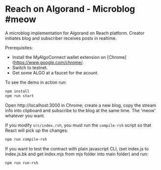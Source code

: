 # Reach on Algorand - Microblog #meow

A microblog implementation for Algorand on Reach platform. Creator initiates blog and subscriber receives posts in realtime.

Prerequisites:

-   Install the MyAlgoConnect wallet extension on [Chrome](https://www.google.com/chrome/.
-   Switch to testnet.
-   Get some ALGO at a faucet for the acount.

To see the demo in action run:

```bash
npm install
npm run start
```

Open http://localhost:3000 in Chrome;
create a new blog, copy the stream info into clipboard and subscribe to the blog at the same time. The 'meow' whatever you want.

If you modify `src/index.rsh`, you must run the `compile-rsh` script so that React will pick up the changes:

```bash
npm run compile-rsh
```

If you want to test the contract with plain javascript CLI, (set index.js to index.js.bk and get index.mjs from mjs folder into main folder) and run:

```bash
npm run run-rsh
```

